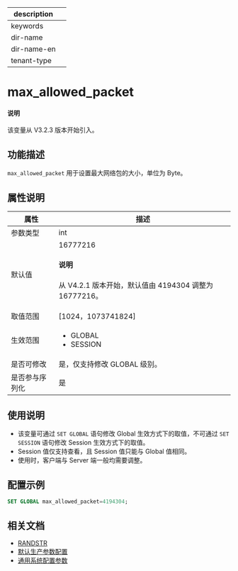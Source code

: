 |description||
|---|---|
|keywords||
|dir-name||
|dir-name-en||
|tenant-type||

# max_allowed_packet

<main id="notice" type='explain'>
  <h4>说明</h4>
  <p>该变量从 V3.2.3 版本开始引入。</p>
</main>

## 功能描述

`max_allowed_packet` 用于设置最大网络包的大小，单位为 Byte。

## 属性说明

| **属性**  |                                                       **描述**                                                       |
|---------|--------------------------------------------------------------------------------------------------------------------|
| 参数类型    | int                             |
| 默认值     | 16777216 <main id="notice" type='explain'><h4>说明</h4><p>从 V4.2.1 版本开始，默认值由 4194304 调整为 16777216。</p></main>   |
| 取值范围    | [1024，1073741824]             |
| 生效范围    | <ul><li>GLOBAL  </li><li>SESSION </li></ul>             |
| 是否可修改  | 是，仅支持修改 GLOBAL 级别。 |
| 是否参与序列化 | 是                               |

## 使用说明

* 该变量可通过 `SET GLOBAL` 语句修改 Global 生效方式下的取值，不可通过 `SET SESSION` 语句修改 Session 生效方式下的取值。
* Session 值仅支持查看，且 Session 值只能与 Global 值相同。
* 使用时，客户端与 Server 端一般均需要调整。

## 配置示例

```sql
SET GLOBAL max_allowed_packet=4194304;
```

## 相关文档

* [RANDSTR](../../../../700.reference/500.sql-reference/100.sql-syntax/200.common-tenant-of-mysql-mode/400.functions-of-mysql-mode/200.single-row-functions-of-mysql-mode/400.mathematical-functions-of-mysql-mode/2900.randstr-of-mysql-mode.md)
* [默认生产参数配置](../../../../700.reference/200.system-management/200.configuration-management/500.recommended-default-production-parameter-configuration.md)
* [通用系统配置参数](../../../../700.reference/200.system-management/200.configuration-management/400.recommended-general-system-parameters.md)
